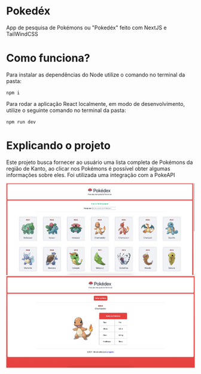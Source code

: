 # Pokedéx

App de pesquisa de Pokémons ou "Pokedéx" feito com NextJS e TailWindCSS

# Como funciona?

Para instalar as dependências do Node utilize o comando no terminal da pasta:
```
npm i
```

Para rodar a aplicação React localmente, em modo de desenvolvimento, utilize o seguinte comando no terminal da pasta:
```
npm run dev
```

# Explicando o projeto

Este projeto busca fornecer ao usuário uma lista completa de Pokémons da região de Kanto, ao clicar nos Pokémons é possível obter algumas informações sobre eles. Foi utilizada uma integração com a PokeAPI

![Imagem-aplicacao1](./public/images/img-app1.png)
![Imagem-aplicacao2](./public/images/img-app2.png)